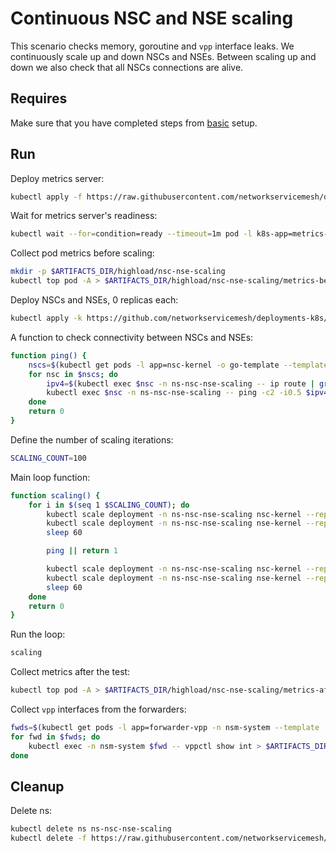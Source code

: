 # Continuous NSC and NSE scaling

This scenario checks memory, goroutine and `vpp` interface leaks. We continuously scale up and down NSCs and NSEs.
Between scaling up and down we also check that all NSCs connections are alive. 

## Requires

Make sure that you have completed steps from [basic](../../basic) setup.

## Run

Deploy metrics server:
```bash
kubectl apply -f https://raw.githubusercontent.com/networkservicemesh/deployments-k8s/4b42afefaf090a724f79767ed6b3f2d61643a726/examples/highload/nsc-nse-scaling/metrics-server.yaml
```

Wait for metrics server's readiness:
```bash
kubectl wait --for=condition=ready --timeout=1m pod -l k8s-app=metrics-server -n kube-system
```

Collect pod metrics before scaling:
```bash
mkdir -p $ARTIFACTS_DIR/highload/nsc-nse-scaling
kubectl top pod -A > $ARTIFACTS_DIR/highload/nsc-nse-scaling/metrics-before
```

Deploy NSCs and NSEs, 0 replicas each:
```bash
kubectl apply -k https://github.com/networkservicemesh/deployments-k8s/examples/highload/nsc-nse-scaling?ref=4b42afefaf090a724f79767ed6b3f2d61643a726
```

A function to check connectivity between NSCs and NSEs:
```bash
function ping() {
    nscs=$(kubectl get pods -l app=nsc-kernel -o go-template --template="{{range .items}}{{.metadata.name}} {{end}}" -n ns-nsc-nse-scaling)
    for nsc in $nscs; do
        ipv4=$(kubectl exec $nsc -n ns-nsc-nse-scaling -- ip route | grep -Eo '172\.16\.0\.[0-9]{1,3}')
        kubectl exec $nsc -n ns-nsc-nse-scaling -- ping -c2 -i0.5 $ipv4 || return 1
    done
    return 0
}
```

Define the number of scaling iterations:
```bash
SCALING_COUNT=100
```

Main loop function:
```bash
function scaling() {
    for i in $(seq 1 $SCALING_COUNT); do
        kubectl scale deployment -n ns-nsc-nse-scaling nsc-kernel --replicas=10
        kubectl scale deployment -n ns-nsc-nse-scaling nse-kernel --replicas=10
        sleep 60

        ping || return 1

        kubectl scale deployment -n ns-nsc-nse-scaling nsc-kernel --replicas=0
        kubectl scale deployment -n ns-nsc-nse-scaling nse-kernel --replicas=0
        sleep 60
    done
    return 0
}
```


Run the loop:
```bash
scaling
```

Collect metrics after the test:
```bash
kubectl top pod -A > $ARTIFACTS_DIR/highload/nsc-nse-scaling/metrics-after
```

Collect `vpp` interfaces from the forwarders:
```bash
fwds=$(kubectl get pods -l app=forwarder-vpp -n nsm-system --template '{{range .items}}{{.metadata.name}}{{"\n"}}{{end}}')
for fwd in $fwds; do
    kubectl exec -n nsm-system $fwd -- vppctl show int > $ARTIFACTS_DIR/highload/nsc-nse-scaling/$fwd-ifaces
done
```

## Cleanup

Delete ns:
```bash
kubectl delete ns ns-nsc-nse-scaling
kubectl delete -f https://raw.githubusercontent.com/networkservicemesh/deployments-k8s/4b42afefaf090a724f79767ed6b3f2d61643a726/examples/highload/nsc-nse-scaling/metrics-server.yaml
```
